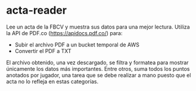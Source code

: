 # acta-reader
Lee un acta de la FBCV y muestra sus datos para una mejor lectura.
Utiliza la API de PDF.co (https://apidocs.pdf.co/) para:
- Subir el archivo PDF a un bucket temporal de AWS
- Convertir el PDF a TXT

El archivo obtenido, una vez descargado, se filtra y formatea para mostrar únicamente los datos más importantes.
Entre otros, suma todos los puntos anotados por jugador, una tarea que se debe realizar a mano puesto que el acta no lo refleja en estas categorías.
